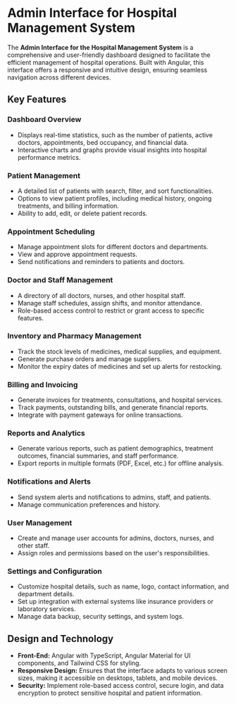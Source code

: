# Admin Interface for Hospital Management System

The **Admin Interface for the Hospital Management System** is a comprehensive and user-friendly dashboard designed to facilitate the efficient management of hospital operations. Built with Angular, this interface offers a responsive and intuitive design, ensuring seamless navigation across different devices.

## Key Features

### Dashboard Overview
- Displays real-time statistics, such as the number of patients, active doctors, appointments, bed occupancy, and financial data.
- Interactive charts and graphs provide visual insights into hospital performance metrics.

### Patient Management
- A detailed list of patients with search, filter, and sort functionalities.
- Options to view patient profiles, including medical history, ongoing treatments, and billing information.
- Ability to add, edit, or delete patient records.

### Appointment Scheduling
- Manage appointment slots for different doctors and departments.
- View and approve appointment requests.
- Send notifications and reminders to patients and doctors.

### Doctor and Staff Management
- A directory of all doctors, nurses, and other hospital staff.
- Manage staff schedules, assign shifts, and monitor attendance.
- Role-based access control to restrict or grant access to specific features.

### Inventory and Pharmacy Management
- Track the stock levels of medicines, medical supplies, and equipment.
- Generate purchase orders and manage suppliers.
- Monitor the expiry dates of medicines and set up alerts for restocking.

### Billing and Invoicing
- Generate invoices for treatments, consultations, and hospital services.
- Track payments, outstanding bills, and generate financial reports.
- Integrate with payment gateways for online transactions.

### Reports and Analytics
- Generate various reports, such as patient demographics, treatment outcomes, financial summaries, and staff performance.
- Export reports in multiple formats (PDF, Excel, etc.) for offline analysis.

### Notifications and Alerts
- Send system alerts and notifications to admins, staff, and patients.
- Manage communication preferences and history.

### User Management
- Create and manage user accounts for admins, doctors, nurses, and other staff.
- Assign roles and permissions based on the user's responsibilities.

### Settings and Configuration
- Customize hospital details, such as name, logo, contact information, and department details.
- Set up integration with external systems like insurance providers or laboratory services.
- Manage data backup, security settings, and system logs.

## Design and Technology

- **Front-End:** Angular with TypeScript, Angular Material for UI components, and Tailwind CSS for styling.
- **Responsive Design:** Ensures that the interface adapts to various screen sizes, making it accessible on desktops, tablets, and mobile devices.
- **Security:** Implement role-based access control, secure login, and data encryption to protect sensitive hospital and patient information.

